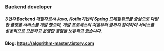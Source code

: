 <!--[![Hits](https://hits.seeyoufarm.com/api/count/incr/badge.svg?url=https%3A%2F%2Fhttps%2F%2Fgithub.com%2Fgksdnf050&count_bg=%2379C83D&title_bg=%23555555&icon=&icon_color=%23E7E7E7&title=hits&edge_flat=false)](https://hits.seeyoufarm.com) -->
### Backend developer

##### 3년차 Backend 개발자로서 Java, Kotlin기반의 Spring 프레임워크를 중심으로 다양한 플랫폼 서비스를 개발 했으며, 개발 프로세스의 처음부터 끝까지 참여하여 서비스를 성공적으로 오픈하고 운영한 경험을 보유하고 있습니다.

#### Blog: https://algorithm-master.tistory.com

<!--
**gksdnf050/gksdnf050** is a ✨ _special_ ✨ repository because its `README.md` (this file) appears on your GitHub profile.

Here are some ideas to get you started:

- 🔭 I’m currently working on ...
- 🌱 I’m currently learning ...
- 👯 I’m looking to collaborate on ...
- 🤔 I’m looking for help with ...
- 💬 Ask me about ...
- 📫 How to reach me: ...
- 😄 Pronouns: ...
- ⚡ Fun fact: ...
-->

